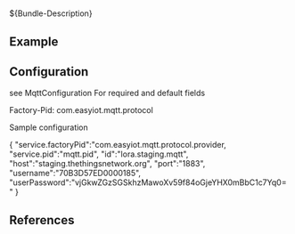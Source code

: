 # 

${Bundle-Description}

## Example

## Configuration

see MqttConfiguration For required and default fields

Factory-Pid: com.easyiot.mqtt.protocol

Sample configuration

{
   "service.factoryPid":"com.easyiot.mqtt.protocol.provider,
   "service.pid":"mqtt.pid",
   "id":"lora.staging.mqtt",
   "host":"staging.thethingsnetwork.org",
   "port":"1883",
   "username":"70B3D57ED0000185",
   "userPassword":"vjGkwZGzSGSkhzMawoXv59f84oGjeYHX0mBbC1c7Yq0="
}
	
## References

